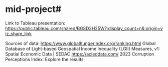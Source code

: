# mid-project#

Link to Tableau presentation: https://public.tableau.com/shared/BG8D3H25W?:display_count=n&:origin=viz_share_link

Sources of data:
https://www.globalhungerindex.org/ranking.html
Global Database of Light-based Geospatial Income Inequality (LGII) Measures, v1: Spatial Economic Data | SEDAC
https://acleddata.com/
2023 Corruption Perceptions Index: Explore the results
